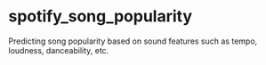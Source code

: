 # spotify_song_popularity
Predicting song popularity based on sound features such as tempo, loudness, danceability, etc.
